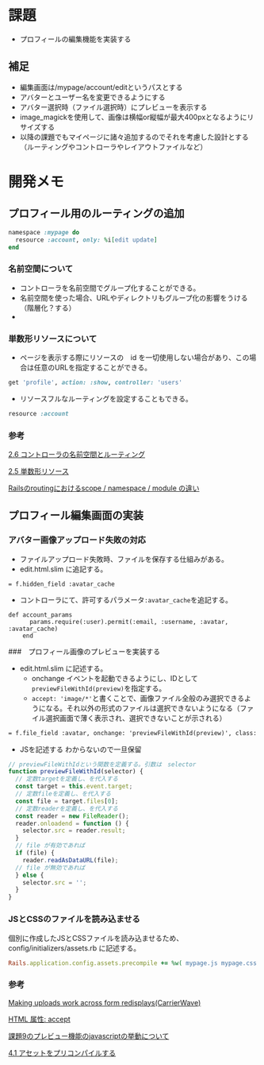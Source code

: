 # 課題
- プロフィールの編集機能を実装する

## 補足
- 編集画面は/mypage/account/editというパスとする
- アバターとユーザー名を変更できるようにする
- アバター選択時（ファイル選択時）にプレビューを表示する
- image_magickを使用して、画像は横幅or縦幅が最大400pxとなるようにリサイズする
- 以降の課題でもマイページに諸々追加するのでそれを考慮した設計とする（ルーティングやコントローラやレイアウトファイルなど）

# 開発メモ
## プロフィール用のルーティングの追加
```rb
namespace :mypage do
  resource :account, only: %i[edit update]
end
```

### 名前空間について
- コントローラを名前空間でグループ化することができる。
- 名前空間を使った場合、URLやディレクトリもグループ化の影響をうける（階層化？する）
- 
### 単数形リソースについて
- ページを表示する際にリソースの　id を一切使用しない場合があり、この場合は任意のURLを指定することができる。
```rb
get 'profile', action: :show, controller: 'users'
```
- リソースフルなルーティングを設定することもできる。
```rb
resource :account
```

### 参考
[2.6 コントローラの名前空間とルーティング
](https://railsguides.jp/routing.html#%E3%82%B3%E3%83%B3%E3%83%88%E3%83%AD%E3%83%BC%E3%83%A9%E3%81%AE%E5%90%8D%E5%89%8D%E7%A9%BA%E9%96%93%E3%81%A8%E3%83%AB%E3%83%BC%E3%83%86%E3%82%A3%E3%83%B3%E3%82%B0)

[2.5 単数形リソース
](https://railsguides.jp/routing.html#%E5%8D%98%E6%95%B0%E5%BD%A2%E3%83%AA%E3%82%BD%E3%83%BC%E3%82%B9)

[Railsのroutingにおけるscope / namespace / module の違い](https://qiita.com/ryosuketter/items/9240d8c2561b5989f049)

## プロフィール編集画面の実装
### アバター画像アップロード失敗の対応
- ファイルアップロード失敗時、ファイルを保存する仕組みがある。
- edit.html.slim に追記する。
```
= f.hidden_field :avatar_cache
```
- コントローラにて、許可するパラメータ`:avatar_cache`を追記する。
```
def account_params
      params.require(:user).permit(:email, :username, :avatar, :avatar_cache)
    end
```
###　プロフィール画像のプレビューを実装する
- edit.html.slim に記述する。
  - onchange イベントを起動できるようにし、IDとして`previewFileWithId(preview)`を指定する。
  - `accept: 'image/*'`と書くことで、画像ファイル全般のみ選択できるようになる。それ以外の形式のファイルは選択できないようになる（ファイル選択画面で薄く表示され、選択できないことが示される）
```html
= f.file_field :avatar, onchange: 'previewFileWithId(preview)', class: 'form-control', accept: 'image/*'
```
- JSを記述する
わからないので一旦保留
```js
// previewFileWithIdという関数を定義する。引数は　selector
function previewFileWithId(selector) {
  // 定数targetを定義し、を代入する
  const target = this.event.target;
  // 定数fileを定義し、を代入する
  const file = target.files[0];
  // 定数readerを定義し、を代入する
  const reader = new FileReader();
  reader.onloadend = function () {
    selector.src = reader.result;
  }
  // file が有効であれば
  if (file) {
    reader.readAsDataURL(file);
  // file が無効であれば
  } else {
    selector.src = '';
  }
}
```

### JSとCSSのファイルを読み込ませる
個別に作成したJSとCSSファイルを読み込ませるため、　config/initializers/assets.rb に記述する。
```rb
Rails.application.config.assets.precompile += %w( mypage.js mypage.css )
```

### 参考
[Making uploads work across form redisplays(CarrierWave)](https://github.com/carrierwaveuploader/carrierwave#:~:text=Making%20uploads%20work%20across%20form%20redisplays)

[HTML 属性: accept](https://developer.mozilla.org/ja/docs/Web/HTML/Attributes/accept)

[課題9のプレビュー機能のjavascriptの挙動について](https://tech-essentials.work/questions/157)

[4.1 アセットをプリコンパイルする
](https://railsguides.jp/asset_pipeline.html#%E3%82%A2%E3%82%BB%E3%83%83%E3%83%88%E3%82%92%E3%83%97%E3%83%AA%E3%82%B3%E3%83%B3%E3%83%91%E3%82%A4%E3%83%AB%E3%81%99%E3%82%8B)
